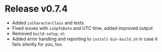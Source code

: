 # Release v0.7.4

- Added `isCharacterClass` and tests
- Fixed issues with `isUpToDate` and UTC time, added improved output
- Removed `build-setup.sh`
- Added error handling and reporting to `install-bin-build.sh` in case it fails silently for you, too
